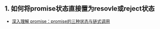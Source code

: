 ## 1. 如何将promise状态直接置为resovle或reject状态
- [深入理解 promise：promise的三种状态与链式调用](https://www.jianshu.com/p/dc61ea153874)